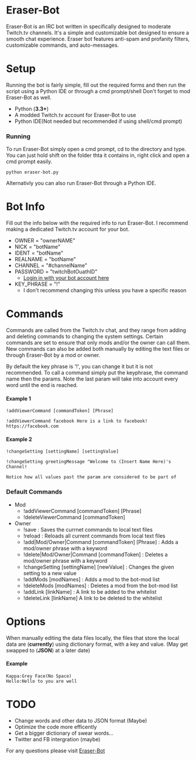 # Eraser-Bot
Eraser-Bot is an IRC bot written in specifically designed to moderate Twitch.tv channels. It's a simple and customizable bot 
designed to ensure a smooth chat experience. Eraser bot features anti-spam and profanity filters, customizable commands, and auto-messages.

# Setup
Running the bot is fairly simple, fill out the required forms and then run the script using a Python IDE or through a cmd prompt/shell  Don't forget to mod Eraser-Bot as well.

- Python (**3.3+**) 
- A modded Twitch.tv account for Eraser-Bot to use
- Python IDE(Not needed but recommended if using shell/cmd prompt)

### Running
To run Eraser-Bot simply open a cmd prompt, cd to the directory and type.
You can just hold shift on the folder thta it contains in, right click and open a cmd prompt easily.
```
python eraser-bot.py
```
Alternativly you can also run Eraser-Bot through a Python IDE.

# Bot Info
Fill out the info below with the required info to run Eraser-Bot. I recommend making a dedicated Twitch.tv account for your bot.

- OWNER = "ownerNAME"
- NICK = "botName"
- IDENT = "botName"
- REALNAME = "botName"
- CHANNEL = "#channelName"
- PASSWORD = "twitchBotOuathID"
  - [Login in with your bot account here](http://twitchapps.com/tmi/)
- KEY_PHRASE = "!"
  - I don't recommend changing this unless you have a specific reason

# Commands
Commands are called from the Twitch.tv chat, and they range from adding and deleting commands to changing the system settings. Certain commands are set to ensure that only mods and/or the owner can call them. New commands can also be added both manually by editing the text files or through Eraser-Bot by a mod or owner.

By default the key phrase is '!', you can change it but it is not recommended.
To call a command simply put the keyphrase, the command name then the params. Note the last param
will take into account every word until the end is reached.

#### Example 1
```
!addViewerCommand [commandToken] [Phrase]

!addViewerCommand facebook Here is a link to facebook! https://facebook.com
```

#### Example 2
```
!changeSetting [settingName] [settingValue]

!changeSetting greetingMessage "Welcome to (Insert Name Here)'s Channel!

Notice how all values past the param are considered to be part of 
```

### Default Commands

- Mod
  - !addViewerCommand [commandToken] [Phrase]
  - !deleteViewerCommand [commandToken]
- Owner
  - !save : Saves the currnet commands to local text files  
  - !reload : Reloads all current commands from local text files  
  - !add|Mod/Owner|Command [commandToken] [Phrase] : Adds a mod/owner phrase with a keyword
  - !delete|Mod/Owner|Command [commandToken] : Deletes a mod/owner phrase with a keyword
  - !changeSetting [settingName] [newValue] : Changes the given setting to a new value
  - !addMods [modNames] : Adds a mod to the bot-mod list
  - !deleteMods [modNames] : Deletes a mod from the bot-mod list 
  - !addLink [linkName] : A link to be added to the whitelist
  - !deleteLink [linkName] A link to be deleted to the whitelist

# Options
When manually editing the data files locally, the files that store the local data are (**currently**) using dictionary format, with a key and value. (May get swapped to (**JSON**) at a later date)

#### Example
```
Kappa:Grey Face(No Space)
Hello:Hello to you are well
```

# TODO
- Change words and other data to JSON format (Maybe)
- Optimize the code more efficently
- Get a bigger dictionary of swear words...
- Twitter and FB intergration (maybe)

For any questions please visit [Eraser-Bot](johnsong.science/projects/eraser-bot)
